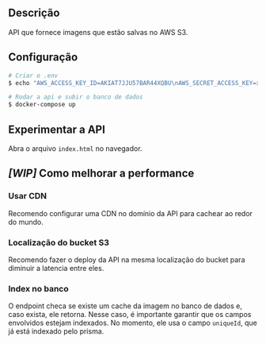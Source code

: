 ## Descrição

API que fornece imagens que estão salvas no AWS S3.

## Configuração

```bash
# Criar o .env
$ echo "AWS_ACCESS_KEY_ID=AKIAT7JJU57BAR44XQBU\nAWS_SECRET_ACCESS_KEY=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\nAWS_REGION=us-east-1\nAWS_BUCKET_NAME=seletivo-weedoit" > .env

# Rodar a api e subir o banco de dados
$ docker-compose up
```

## Experimentar a API

Abra o arquivo `index.html` no navegador.

## _[WIP]_ Como melhorar a performance

### Usar CDN

Recomendo configurar uma CDN no domínio da API para cachear ao redor do mundo.

### Localização do bucket S3

Recomendo fazer o deploy da API na mesma localização do bucket para diminuir a latencia entre eles.

### Index no banco

O endpoint checa se existe um cache da imagem no banco de dados e, caso exista, ele retorna. Nesse caso, é importante garantir que os campos envolvidos estejam indexados. No momento, ele usa o campo `uniqueId`, que já está indexado pelo prisma.
